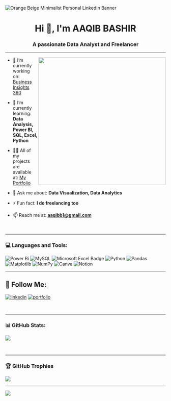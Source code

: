 ![Orange   Beige Minimalist Personal LinkedIn Banner](https://github.com/aaqibbashir/aaqibbashir/assets/6091987/2c4013ce-c2a5-4a09-8730-1a58d407bfb9)


<h1 align="center">Hi 👋, I'm AAQIB BASHIR</h1>
<h3 align="center">A passionate Data Analyst and Freelancer  </h3>

--- 


<img align="right" width="400" src="https://github.com/aaqibbashir/aaqibbashir/assets/6091987/76fb6664-50b0-4726-98ab-0b3dc5a04e15">


- 🔭 I’m currently working on: [Business Insights 360](https://app.powerbi.com/view?r=eyJrIjoiZWNjNDM0MjktY2I3NC00NjIwLWE5ZmMtZjhiM2Q2MDc2MGRhIiwidCI6ImM2ZTU0OWIzLTVmNDUtNDAzMi1hYWU5LWQ0MjQ0ZGM1YjJjNCJ9&pageName=ReportSection0d542519bd9dda372e92)

- 🌱 I’m currently learning: **Data Analysis, Power BI, SQL, Excel, Python**

- 👨‍💻 All of my projects are available at: [My Portfolio](https://codebasics.io/portfolio/Aaqib-Bashir)

- 💬 Ask me about:  **Data Visualization, Data Analytics**

- ⚡ Fun fact: **I do freelancing too**

- 📫 Reach me at: **aaqibb1@gmail.com**

<br/>

---

### 💻 Languages and Tools:
![Power Bi](https://img.shields.io/badge/power_bi-F2C811?style=for-the-badge&logo=powerbi&logoColor=black) 
![MySQL](https://img.shields.io/badge/mysql-4479A1.svg?style=for-the-badge&logo=mysql&logoColor=white) 
![Microsoft Excel Badge](https://img.shields.io/badge/MS%20Excel-217346?logo=microsoftexcel&logoColor=fff&style=for-the-badge)
![Python](https://img.shields.io/badge/python-3670A0?style=for-the-badge&logo=python&logoColor=ffdd54) 
![Pandas](https://img.shields.io/badge/pandas-%23150458.svg?style=for-the-badge&logo=pandas&logoColor=white) <br/>
![Matplotlib](https://img.shields.io/badge/Matplotlib-%23ffffff.svg?style=for-the-badge&logo=Matplotlib&logoColor=black) 
![NumPy](https://img.shields.io/badge/numpy-%23013243.svg?style=for-the-badge&logo=numpy&logoColor=white)
![Canva](https://img.shields.io/badge/Canva-%2300C4CC.svg?style=for-the-badge&logo=Canva&logoColor=white) 
![Notion](https://img.shields.io/badge/Notion-%23000000.svg?style=for-the-badge&logo=notion&logoColor=white)

---

## 🔗 Follow Me:
[![linkedin](https://img.shields.io/badge/linkedin-0A66C2?style=for-the-badge&logo=linkedin&logoColor=white)](https://linkedin.com/in/bashiraaqib)
[![portfolio](https://img.shields.io/badge/portfolio-000?style=for-the-badge&logo=codio&logoColor=white)](https://codebasics.io/portfolio/Aaqib-Bashir) 

<br/>

---
### 📊 GitHub Stats:
![](https://github-readme-stats.vercel.app/api?username=aaqibbashir&theme=default&hide_border=false&include_all_commits=false&count_private=false)<br/>

<br/>

---
### 🏆 GitHub Trophies
![](https://github-profile-trophy.vercel.app/?username=aaqibbashir&theme=flat&no-frame=false&no-bg=true&margin-w=4)


---
[![](https://visitcount.itsvg.in/api?id=aaqibbashir&icon=0&color=0)](https://visitcount.itsvg.in)

<!-- Proudly created with GPRM ( https://gprm.itsvg.in ) -->
